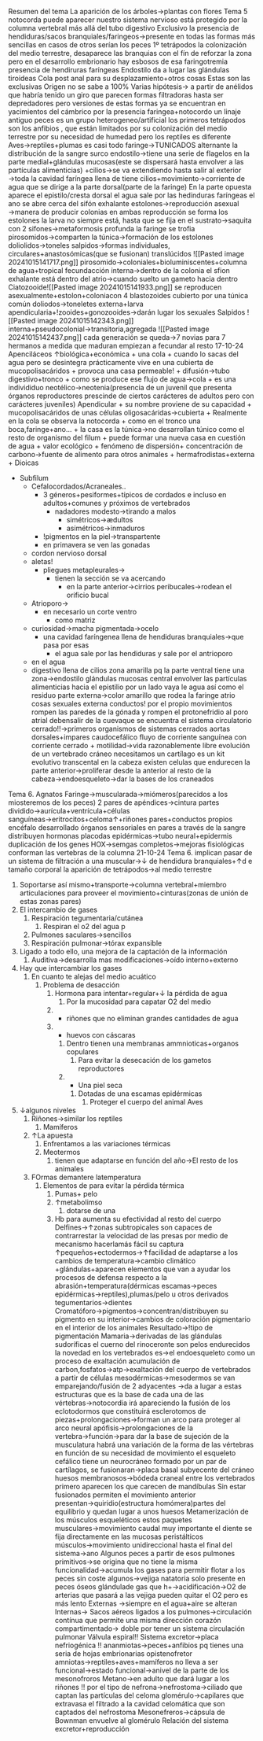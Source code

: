 Resumen del tema
La aparición de los árboles→plantas con  flores
Tema 5
	notocorda puede aparecer
	nuestro sistema nervioso está protegido por la columna vertebral más allá del tubo digestivo
	Exclusivo
		la presencia de hendiduras/sacos branquiales/faringeos→presente en todas las formas más sencillas
		en casos de  otros serían los peces
		1º tetrápodos
			la colonización del medio terrestre, desaparece las branquias con el fín de reforzar la zona 
			pero en el desarrollo embrionario  hay esbosos de esa faringotremia 
				presencia de hendiruras faríngeas
		Endostilo
			da a lugar las glándulas tiroideas
		Cola post anal
			para su desplazamiento+otros cosas
Estas son las exclusivas
Origen
	no se sabe a 100%
	Varias hipótesis→
		a partir  de anélidos
		que habría tenido  un giro
	que parecen  formas filtradoras hasta ser depredadores
	pero versiones de estas formas  ya se encuentran en yacimientos del cámbrico por la presencia faringea+notocordo
		un linaje antiguo
peces es un grupo heterogeneo/artificial
los primeros tetrápodos son los  anfibios , que están limitados por su colonización del medio terrestre por su necesidad de humedad
pero los reptiles es diferente
Aves→reptiles+plumas
es casi todo faringe→TUNICADOS
alternante la distribución de la  sangre
surco endostilo→tiene una serie de flagelos en la parte medial+glándulas mucosas(este se dispersará hasta envolver a las partículas alimenticias)
	+cilios→se va extendiendo hasta  salir al exterior →toda la cavidad faríngea llena de 
		tiene cilios+movimiento→corriente de agua que se dirige a la parte dorsal(parte de la faringe)
		En la  parte opuesta  aparece el epistilo/cresta dorsal
		el agua  sale por las hedinduras faríngeas
		el ano se abre cerca del sifón exhalante
estolones→reproducción asexual →manera de producir colonias
en ambas reproducción se forma los estolones
la larva no siempre está, hasta que se fija en el  sustrato→saquita con 2 sifones→metaformosis profunda
la faringe se trofia
pirosomidos→comparten  la túnica→formación de los estolones
doliolidos→toneles
salpidos→formas  individuales, circulares+anastosómicas(que se fusionan)
translúcidos
![[Pasted image 20241015141717.png]]
pirosomido→coloniales+bioluminiscentes+columna de agua+tropical
fecundacción interna→dentro de la colonia 
el sfion exhalante está dentro del atrio→cuando  suelto un  gameto hacia dentro
Ciatozooide![[Pasted image 20241015141933.png]]
se reproducen asexualmente+estolon+coloniacon 4 blastozoides cubierto por  una  túnica común
doliodos→toneletes
externa+larva apendicularia+!zooides+gonozooides→darán lugar los sexuales
Salpidos
![[Pasted image 20241015142343.png]]
interna+pseudocolonial→transitoria,agregada
![[Pasted image 20241015142437.png]]
cada generación se queda→7 novias para 7 hermanos
a medida que maduran empiezan a fecundar al resto
17-10-24
Apenciláceos
↑biológica+económica
	+ una cola
	+ cuando lo sacas del agua pero se desintegra prácticamente vive en una cubierta de mucopolisacáridos
		+ provoca una casa permeable!
			+ difusión→tubo digestivo+tronco
				+ como  se produce ese flujo de agua→cola
		+ es una individiduo neotélico→neotenia(presencia de un juvenil que presenta órganos  reproductores  prescinde de ciertos carácteres de adultos  pero con carácteres juveniles) Apendicular
			+ su nombre proviene de su capacidad
			+ mucopolisacáridos de unas células oligosacáridas→cubierta
	+ Realmente en la cola se observa la notocorda
		+ como en el tronco una boca,faringe+ano...
		+ la casa es la túnica→no desarrollan túnico como el resto de organismo del filum
			+ puede formar una nueva  casa en cuestión de agua
	+ valor ecológico
		+ fenómeno de dispersión+ concentración de carbono→fuente de alimento para otros animales
			+ hermafrodistas+externa
			+ Dioicas
+ Subfilum
	+ Cefalocordados/Acraneales..
		+ 3 géneros+pesiformes+típicos de cordados e incluso en adultos+comunes y próximos de  vertebrados
			+ nadadores modesto→tirando a malos
				+ simétricos→ædultos
				+ asimétricos→inmaduros
		+ !pigmentos en la piel→transpartente
		+ en primavera se ven  las gonadas
	+ cordon nervioso dorsal
	+ aletas!
		+ pliegues metapleurales→
			+ tienen la sección se va acercando
				+ en  la parte anterior→cirrios peribucales→rodean el orificio bucal
	+ Atrioporo→
		+ en necesario un corte ventro
			+ como matriz
	+ curiosidad→macha pigmentada→ocelo
		+ una cavidad faríngenea llena de hendiduras branquiales→que pasa por esas
			+ el agua sale por las hendiduras y sale por el antrioporo
	+ en el agua
	+ digestivo
			llena de cilios zona amarilla pq la parte ventral tiene una zona→endostilo
				glándulas mucosas central
				envolver las partículas alimenticias hacia el epistilio
	por un lado vaya  le agua así como el residuo
	parte externa→color amarillo que rodea la faringe 
		atrio
cosas sexuales
	externa
	conductos!
		por el propio movimientos rompen las paredes de la gónada y rompen el protonefridio
		al poro atrial
			debensalir de la cuevaque se encuentra
el sistema circulatorio
	cerrado!!→primeros organismos de sistemas cerrados
		aortas dorsales+impares
		caudocefálico
		fluyo de corriente sanguínea con corriente cerrado
			+ motilidad→vida razonablemente libre 
evolución de un vertebrado cráneo
	necesitamos un cartílago
	es un kit evolutivo transcental
		en la cabeza existen celulas que endurecen la parte anterior→proliferar desde la anterior al resto de la cabeza→endoesqueleto→dar la bases de los craneados
	
Tema 6. 
Agnatos
Faringe→muscularada→miómeros(parecidos a los miosteremos de los peces)
2 pares de apéndices→cintura
partes dividido→aurícula+ventrícula+células sanguíneas→eritrocitos+celoma↑+riñones pares+conductos propios encéfalo desarrollado
órganos sensoriales en pares
a través de la sangre distribuyen hormonas
placodas epidérmicas→tubo neural+epidermis
duplicación de los genes HOX→semgas completos→mejoras fisiológicas
conforman las vertebras de la columna
21-10-24
Tema 6. 
implican pasar de un sistema de filtración a una muscular→↓ de hendidura branquiales+↑d e tamaño corporal
la aparición de tetrápodos→al medio terrestre
1. Soportarse así mismo+transporte→columna vertebral+miembro articulaciones para proveer el movimiento+cinturas(zonas de unión de estas zonas pares)
2. El intercambio de gases
	1. Respiración tegumentaria/cutánea
		1. Respiran el o2 del agua p
	2. Pulmones saculares→sencillos
	3. Respiración pulmonar→tórax expansible
3. Ligado a todo ello, una mejora de la captación de la información
	1. Auditiva→desarrolla mas modificaciones→oído interno+externo
4. Hay que intercambiar los gases
	1. En cuanto te alejas del medio acuático 
		1. Problema de desacción
			1. Hormona para intentar+regular+↓ la pérdida  de agua
				1. Por la mucosidad para capatar O2 del medio
			2. + riñones que no eliminan grandes cantidades de agua
			3. + huevos con cáscaras
				1. Dentro tienen una membranas ammnioticas+organos copulares
					1. Para evitar la desecación de los gametos reproductores
				2. + Una piel seca
					1. Dotadas de una escamas epidérmicas
						1. Proteger el cuerpo del animal
Aves
1. ↓algunos  niveles
	1. Riñones→similar los reptiles
		1. Mamíferos
	2. ↑La apuesta
		1. Enfrentamos a las variaciones térmicas
		2. Meotermos
			1. tienen  que adaptarse en función del año→El resto de los animales
	3. FOrmas demantere latemperatura
		1. Elementos de  para evitar la pérdida térmica
			1. Pumas+ pelo
			2. ↑metabolimso 
				1. dotarse de una 
			3. Hb para  aumenta su efectividad al resto del cuerpo
Delfines→↑zonas subtropicales
	son  capaces de contrarrestar la velocidad   de las presas por medio de mecanismo  hacerlamás fácil  su  captura
	↑pequeños+ectodermos→↑facilidad de adaptarse a los cambios de temperatura→cambio climático
+glándulas+aparecen elementos que van a ayudar los procesos de defensa respecto a la abrasión+temperatura(dérmicas escamas→peces
epidérmicas→reptiles),plumas/pelo  u  otros derivados tegumentarios→dientes
Cromatóforo→pigmentos→concentran/distribuyen su pigmento en su  interior→cambios de coloración pigmentario en el interior de los animales
	Resultado→!tipo de pigmentación
Mamaria→derivadas de las glándulas sudoríficas
el  cuerno del rinoceronte son pelos endurecidos
la novedad en los vertebrados es→el endoesqueleto
como un proceso de exaltación
acumulación de carbon,fosfatos→atp→exaltación del cuerpo de vertebrados
a partir de células mesodérmicas→mesodermos
se van emparejando/fusión de 2 adyacentes →da a lugar a estas estructuras que es la base de cada una de las vértebras→notocordia
irá apareciendo la  fusión  de los eclotodormos que constituirá  esclerotomos
de piezas+prolongaciones→forman un arco para proteger al arco neural
apófisis→prolongaciones de  la vertebra→función→para dar la base de sujeción  de la musculatura
habrá una variación de la forma de las vértebras en función de su  necesidad de movimiento
el esqueleto cefálico tiene un neurocráneo formado por un par de  cartílagos, se fusionaran→placa basal  subyecente del cráneo
huesos membranosos→bódeda craneal
entre  los vertebrados primero aparecen  los que carecen de mandíbulas
Sin estar fusionados permiten el movimiento anterior
	presentan→quiridio(estructura homómera)partes del equilibrio y quedan lugar a unos huesos
Metamerización de los músculos esqueléticos
estos paquetes musculares→movimiento caudal muy importante
el diente se fija  directamente en las mucosas
peristálticos músculos→movimiento unidireccional hasta el final   del sistema→ano
Algunos peces a partir  de esos pulmones primitivos→se origina que no tiene la misma funcionalidad→acumula los gases para permitir flotar a los peces sin coste algunos→vejiga  natatoria solo presente en peces óseos
glándulade gas que h+→acidificación→O2  de arterias que pasará a las vejiga
	pueden quitar el O2  pero es más lento
Externas →siempre en el agua+aire se alteran
Internas→
Sacos aéreos ligados a los pulmones→circulación  contínua que permite una misma dirección
corazón compartimentado→
doble por tener un sistema circulación pulmonar
Válvula espiral!!
Sistema excretor→placa nefriogénica
!!
ananmiotas→peces+anfibios
	pq tienes una seria de hojas embrionarias
	opistenofretor
amniotas→reptiles+aves+mamíferos
	no lleva a ser funcional→estado funcional→anivel de la parte de los mesonofroros
	Metano→en adulto que dará lugar a los riñones
!!
por el tipo de nefrona→nefrostoma→ciliado  que captan las partículas del celoma
glomérulo→capilares que extravasa el filtrado a la  cavidad celomática que son captados del nefrostoma
Mesonefreros→cápsula de Bownman envuelve  al glomérulo
Relación del sistema excretor+reproducción
